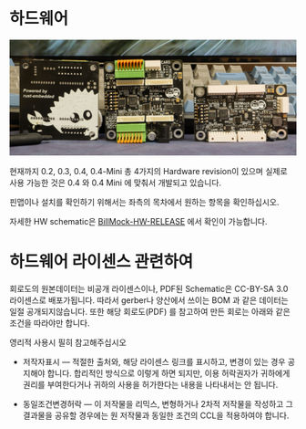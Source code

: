 <!--
SPDX-FileCopyrightText: © 2023 Jinwoo Park (pmnxis@gmail.com)

SPDX-License-Identifier: MIT OR Apache-2.0
-->

# 하드웨어

![Actual BillMock PCB 0v4](../images/BillMockPCB_0v4.jpg)

현재까지 0.2, 0.3, 0.4, 0.4-Mini 총 4가지의 Hardware revision이 있으며 실제로 사용 가능한 것은 0.4 와 0.4 Mini 에 맞춰서 개발되고 있습니다.

핀맵이나 설치를 확인하기 위해서는 좌측의 목차에서 원하는 항목을 확인하십시오.

자세한 HW schematic은 [BillMock-HW-RELEASE](https://github.com/pmnxis/BillMock-HW-RELEASE) 에서 확인이 가능합니다.

# 하드웨어 라이센스 관련하여

회로도의 원본데이터는 비공개 라이센스이나, PDF된 Schematic은 CC-BY-SA 3.0 라이센스로 배포가됩니다.
따라서 gerber나 양산에서 쓰이는 BOM 과 같은 데이터는 일절 공개되지않습니다. 또한 해당 회로도(PDF) 를 참고하여 만든 회로는 아래와 같은 조건을 따라야만 합니다.

영리적 사용시 필히 참고해주십시오

- 저작자표시 — 적절한 출처와, 해당 라이센스 링크를 표시하고, 변경이 있는 경우 공지해야 합니다. 합리적인 방식으로 이렇게 하면 되지만, 이용 허락권자가 귀하에게 권리를 부여한다거나 귀하의 사용을 허가한다는 내용을 나타내서는 안 됩니다.

- 동일조건변경허락 — 이 저작물을 리믹스, 변형하거나 2차적 저작물을 작성하고 그 결과물을 공유할 경우에는 원 저작물과 동일한 조건의 CCL을 적용하여야 합니다.
